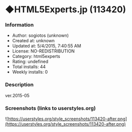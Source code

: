 # ◆HTML5Experts.jp (113420)

### Information
- Author: sogiotos (unknown)
- Created at: unknown
- Updated at: 5/4/2015, 7:40:55 AM
- License: NO-REDISTRIBUTION
- Category: html5experts
- Rating: undefined
- Total installs: 44
- Weekly installs: 0


### Description
ver.2015-05


### Screenshots (links to userstyles.org)
![https://userstyles.org/style_screenshots/113420-after.png](https://userstyles.org/style_screenshots/113420-after.png)


